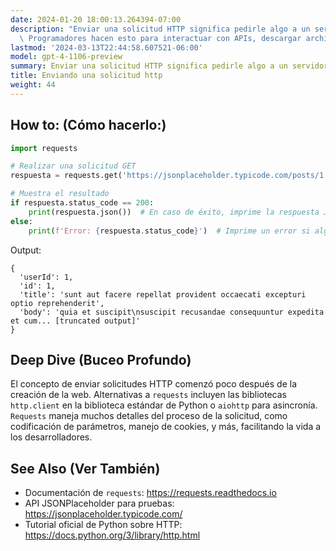 ```yaml
---
date: 2024-01-20 18:00:13.264394-07:00
description: "Enviar una solicitud HTTP significa pedirle algo a un servidor web.\
  \ Programadores hacen esto para interactuar con APIs, descargar archivos o comunicarse\u2026"
lastmod: '2024-03-13T22:44:58.607521-06:00'
model: gpt-4-1106-preview
summary: Enviar una solicitud HTTP significa pedirle algo a un servidor web.
title: Enviando una solicitud http
weight: 44
---
```


## How to: (Cómo hacerlo:)
```Python
import requests

# Realizar una solicitud GET
respuesta = requests.get('https://jsonplaceholder.typicode.com/posts/1')

# Muestra el resultado
if respuesta.status_code == 200:
    print(respuesta.json())  # En caso de éxito, imprime la respuesta JSON
else:
    print(f'Error: {respuesta.status_code}')  # Imprime un error si algo salió mal
```
Output:
```
{
  'userId': 1,
  'id': 1,
  'title': 'sunt aut facere repellat provident occaecati excepturi optio reprehenderit',
  'body': 'quia et suscipit\nsuscipit recusandae consequuntur expedita et cum... [truncated output]'
}
```

## Deep Dive (Buceo Profundo)
El concepto de enviar solicitudes HTTP comenzó poco después de la creación de la web. Alternativas a `requests` incluyen las bibliotecas `http.client` en la biblioteca estándar de Python o `aiohttp` para asincronía. `Requests` maneja muchos detalles del proceso de la solicitud, como codificación de parámetros, manejo de cookies, y más, facilitando la vida a los desarrolladores.

## See Also (Ver También)
- Documentación de `requests`: https://requests.readthedocs.io
- API JSONPlaceholder para pruebas: https://jsonplaceholder.typicode.com/
- Tutorial oficial de Python sobre HTTP: https://docs.python.org/3/library/http.html
